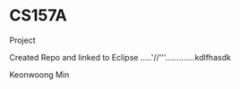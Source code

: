 # CS157A
Project

Created Repo and linked to Eclipse .....'//'''.............kdlfhasdk

Keonwoong Min